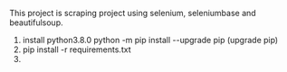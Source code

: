 This project is scraping project using selenium, seleniumbase and beautifulsoup.


1. install python3.8.0
   python -m pip install --upgrade pip
    (upgrade pip)
2. pip install -r requirements.txt
3. 
